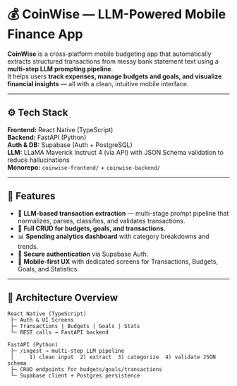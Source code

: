 # 💰 CoinWise — LLM-Powered Mobile Finance App

**CoinWise** is a cross-platform mobile budgeting app that automatically extracts structured transactions from messy bank statement text using a **multi-step LLM prompting pipeline**.  
It helps users **track expenses, manage budgets and goals, and visualize financial insights** — all with a clean, intuitive mobile interface.

---

## ⚙️ Tech Stack

**Frontend:** React Native (TypeScript)  
**Backend:** FastAPI (Python)  
**Auth & DB:** Supabase (Auth + PostgreSQL)  
**LLM:** LLaMA Maverick Instruct 4 (via API) with JSON Schema validation to reduce hallucinations  
**Monorepo:** `coinwise-frontend/` + `coinwise-backend/`

---

## 🚀 Features

- 🧠 **LLM-based transaction extraction** — multi-stage prompt pipeline that normalizes, parses, classifies, and validates transactions.  
- 💸 **Full CRUD for budgets, goals, and transactions**.  
- 📊 **Spending analytics dashboard** with category breakdowns and trends.  
- 🔐 **Secure authentication** via Supabase Auth.  
- 📱 **Mobile-first UX** with dedicated screens for Transactions, Budgets, Goals, and Statistics.

---

## 🧩 Architecture Overview

```text
React Native (TypeScript)
 ├─ Auth & UI Screens
 ├─ Transactions | Budgets | Goals | Stats
 └─ REST calls → FastAPI backend

FastAPI (Python)
 ├─ /ingest → multi-step LLM pipeline
 │     1) clean input  2) extract  3) categorize  4) validate JSON schema
 ├─ CRUD endpoints for budgets/goals/transactions
 └─ Supabase client + Postgres persistence
